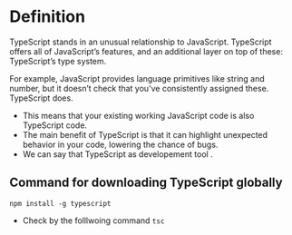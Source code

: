 # Definition 
TypeScript stands in an unusual relationship to JavaScript. TypeScript offers all of JavaScript’s features, and an additional layer on top of these: TypeScript’s type system.

For example, JavaScript provides language primitives like string and number, but it doesn’t check that you’ve consistently assigned these. TypeScript does.

*  This means that your existing working JavaScript code is also TypeScript code.
*  The main benefit of TypeScript is that it can highlight unexpected behavior in your code, lowering the chance of bugs.
*  We can say that TypeScript as developement tool .

## Command for downloading TypeScript globally

`npm install -g typescript `
* Check by the folllwoing command
  `tsc`
